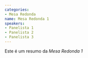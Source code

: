 ```yaml
---
categories:
- Mesa Redonda
name: Mesa Redonda 1
speakers:
- Panelista 1
- Panelista 2
- Panelista 3
---
```


Este é um resumo da *Mesa Redonda 1*